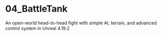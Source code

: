 # 04_BattleTank
An open-world head-to-head fight with simple AI, terrain, and advanced control system in Unreal 4.19.2
